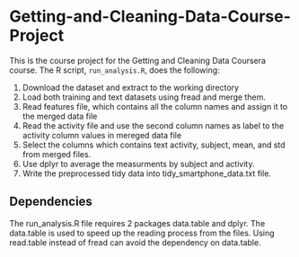 # Getting-and-Cleaning-Data-Course-Project
This is the course project for the Getting and Cleaning Data Coursera course.
The R script, `run_analysis.R`, does the following:

1. Download the dataset and extract to the working directory
2. Load both training and text datasets using fread and merge them.
3. Read features file, which contains all the column names and assign it to the merged data file
4. Read the activity file and use the second column names as label to the activity column values in mereged data file
5. Select the columns which contains text activity, subject, mean, and std from merged files.
6. Use dplyr to average the measurments by subject and activity.
7. Write the preprocessed tidy data into tidy_smartphone_data.txt file.

## Dependencies

The run_analysis.R file requires 2 packages data.table and dplyr. The data.table is used to speed up the reading process from the files. Using read.table instead of fread can avoid the dependency on data.table.



